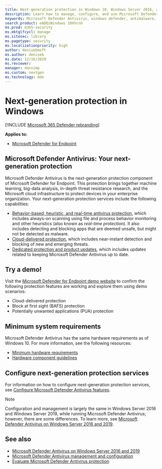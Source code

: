 ```yaml
---
title: Next-generation protection in Windows 10, Windows Server 2016, and Windows Server 2019
description: Learn how to manage, configure, and use Microsoft Defender Antivirus, built-in antimalware and antivirus protection.
keywords: Microsoft Defender Antivirus, windows defender, antimalware, scep, system center endpoint protection, system center configuration manager, virus, malware, threat, detection, protection, security
search.product: eADQiWindows 10XVcnh
ms.prod: m365-security
ms.mktglfcycl: manage
ms.sitesec: library
ms.pagetype: security
ms.localizationpriority: high
author: denisebmsft
ms.author: deniseb
ms.date: 12/16/2020
ms.reviewer: 
manager: dansimp
ms.custom: nextgen
ms.technology: mde
---
```


# Next-generation protection in Windows

[!INCLUDE [Microsoft 365 Defender rebranding](../../includes/microsoft-defender.md)]

**Applies to:**

- [Microsoft Defender for Endpoint](https://go.microsoft.com/fwlink/p/?linkid=2154037)

## Microsoft Defender Antivirus: Your next-generation protection

Microsoft Defender Antivirus is the next-generation protection component of Microsoft Defender for Endpoint. This protection brings together machine learning, big-data analysis, in-depth threat resistance research, and the Microsoft cloud infrastructure to protect devices in your enterprise organization. Your next-generation protection services include the following capabilities:

- [Behavior-based, heuristic, and real-time antivirus protection](configure-protection-features-microsoft-defender-antivirus.md), which includes always-on scanning using file and process behavior monitoring and other heuristics (also known as *real-time protection*). It also includes detecting and blocking apps that are deemed unsafe, but might not be detected as malware.
- [Cloud-delivered protection](utilize-microsoft-cloud-protection-microsoft-defender-antivirus.md), which includes near-instant detection and blocking of new and emerging threats.
- [Dedicated protection and product updates](manage-updates-baselines-microsoft-defender-antivirus.md), which includes updates related to keeping Microsoft Defender Antivirus up to date.

## Try a demo!

Visit the [Microsoft Defender for Endpoint demo website](https://demo.wd.microsoft.com?ocid=cx-wddocs-testground) to confirm the following protection features are working and explore them using demo scenarios:
- Cloud-delivered protection
- Block at first sight (BAFS) protection
- Potentially unwanted applications (PUA) protection

## Minimum system requirements

Microsoft Defender Antivirus has the same hardware requirements as of Windows 10. For more information, see the following resources:

- [Minimum hardware requirements](https://docs.microsoft.com/windows-hardware/design/minimum/minimum-hardware-requirements-overview)
- [Hardware component guidelines](https://docs.microsoft.com/windows-hardware/design/component-guidelines/components)

## Configure next-generation protection services

For information on how to configure next-generation protection services, see [Configure Microsoft Defender Antivirus features](configure-microsoft-defender-antivirus-features.md).

> [!Note]  
> Configuration and management is largely the same in Windows Server 2016 and Windows Server 2019, while running Microsoft Defender Antivirus; however, there are some differences. To learn more, see [Microsoft Defender Antivirus on Windows Server 2016 and 2019](microsoft-defender-antivirus-on-windows-server-2016.md).

## See also

- [Microsoft Defender Antivirus on Windows Server 2016 and 2019](microsoft-defender-antivirus-on-windows-server-2016.md)
- [Microsoft Defender Antivirus management and configuration](configuration-management-reference-microsoft-defender-antivirus.md)
- [Evaluate Microsoft Defender Antivirus protection](evaluate-microsoft-defender-antivirus.md)
